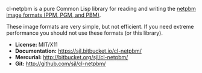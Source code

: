 cl-netpbm is a pure Common Lisp library for reading and writing the [netpbm
image formats (PPM, PGM, and PBM)](https://en.wikipedia.org/wiki/Netpbm_format).

These image formats are very simple, but not efficient.  If you need extreme
performance you should not use these formats (or this library).

* **License:** MIT/X11
* **Documentation:** <https://sjl.bitbucket.io/cl-netpbm/>
* **Mercurial:** <http://bitbucket.org/sjl/cl-netpbm/>
* **Git:** <http://github.com/sjl/cl-netpbm/>
